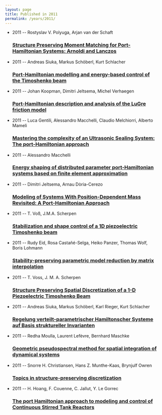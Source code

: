 ```yaml
---
layout: page
title: Published in 2011
permalink: /years/2011/
---
```


<ul class="post-list">

  <li>
    <span class="post-meta">2011 -- Rostyslav V. Polyuga, Arjan van der Schaft</span>
    <h3><a class="post-link" href="../../structure-preserving-moment-matching-for-port-hamiltonian-systems-arnoldi-and-lanczos">Structure Preserving Moment Matching for Port-Hamiltonian Systems: Arnoldi and Lanczos</a></h3>
  </li>
  <li>
    <span class="post-meta">2011 -- Andreas Siuka, Markus Schöberl, Kurt Schlacher</span>
    <h3><a class="post-link" href="../../port-hamiltonian-modelling-and-energy-based-control-of-the-timoshenko-beam">Port-Hamiltonian modelling and energy-based control of the Timoshenko beam</a></h3>
  </li>
  <li>
    <span class="post-meta">2011 -- Johan Koopman, Dimitri Jeltsema, Michel Verhaegen</span>
    <h3><a class="post-link" href="../../port-hamiltonian-description-and-analysis-of-the-lugre-friction-model">Port-Hamiltonian description and analysis of the LuGre friction model</a></h3>
  </li>
  <li>
    <span class="post-meta">2011 -- Luca Gentili, Alessandro Macchelli, Claudio Melchiorri, Alberto Mameli</span>
    <h3><a class="post-link" href="../../mastering-the-complexity-of-an-ultrasonic-sealing-system-the-port-hamiltonian-approach">Mastering the complexity of an Ultrasonic Sealing System: The port-Hamiltonian approach</a></h3>
  </li>
  <li>
    <span class="post-meta">2011 -- Alessandro Macchelli</span>
    <h3><a class="post-link" href="../../energy-shaping-of-distributed-parameter-port-hamiltonian-systems-based-on-finite-element-approximation">Energy shaping of distributed parameter port-Hamiltonian systems based on finite element approximation</a></h3>
  </li>
  <li>
    <span class="post-meta">2011 -- Dimitri Jeltsema, Arnau Dòria-Cerezo</span>
    <h3><a class="post-link" href="../../modeling-of-systems-with-position-dependent-mass-revisited-a-port-hamiltonian-approach">Modeling of Systems With Position-Dependent Mass Revisited: A Port-Hamiltonian Approach</a></h3>
  </li>
  <li>
    <span class="post-meta">2011 -- T. Voß, J.M.A. Scherpen</span>
    <h3><a class="post-link" href="../../stabilization-and-shape-control-of-a-1d-piezoelectric-timoshenko-beam">Stabilization and shape control of a 1D piezoelectric Timoshenko beam</a></h3>
  </li>
  <li>
    <span class="post-meta">2011 -- Rudy Eid, Rosa Castañé-Selga, Heiko Panzer, Thomas Wolf, Boris Lohmann</span>
    <h3><a class="post-link" href="../../stability-preserving-parametric-model-reduction-by-matrix-interpolation">Stability-preserving parametric model reduction by matrix interpolation</a></h3>
  </li>
  <li>
    <span class="post-meta">2011 -- T. Voss, J. M. A. Scherpen</span>
    <h3><a class="post-link" href="../../structure-preserving-spatial-discretization-of-a-1-d-piezoelectric-timoshenko-beam">Structure Preserving Spatial Discretization of a 1-D Piezoelectric Timoshenko Beam</a></h3>
  </li>
  <li>
    <span class="post-meta">2011 -- Andreas Siuka, Markus Schöberl, Karl Rieger, Kurt Schlacher</span>
    <h3><a class="post-link" href="../../regelung-verteilt-parametrischer-hamiltonscher-systeme-auf-basis-struktureller-invarianten">Regelung verteilt-parametrischer Hamiltonscher Systeme auf Basis struktureller Invarianten</a></h3>
  </li>
  <li>
    <span class="post-meta">2011 -- Redha Moulla, Laurent Lefèvre, Bernhard Maschke</span>
    <h3><a class="post-link" href="../../geometric-pseudospectral-method-for-spatial-integration-of-dynamical-systems">Geometric pseudospectral method for spatial integration of dynamical systems</a></h3>
  </li>
  <li>
    <span class="post-meta">2011 -- Snorre H. Christiansen, Hans Z. Munthe-Kaas, Brynjulf Owren</span>
    <h3><a class="post-link" href="../../topics-in-structure-preserving-discretization">Topics in structure-preserving discretization</a></h3>
  </li>
  <li>
    <span class="post-meta">2011 -- H. Hoang, F. Couenne, C. Jallut, Y. Le Gorrec</span>
    <h3><a class="post-link" href="../../the-port-hamiltonian-approach-to-modeling-and-control-of-continuous-stirred-tank-reactors">The port Hamiltonian approach to modeling and control of Continuous Stirred Tank Reactors</a></h3>
  </li>
</ul>
